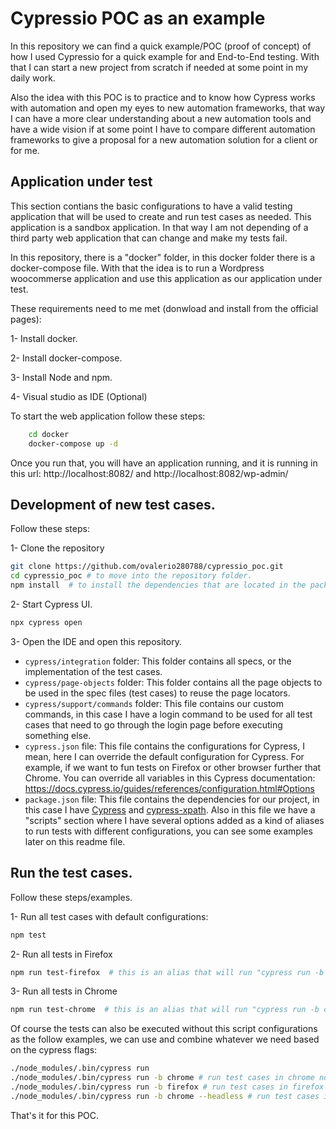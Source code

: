 # Cypressio POC as an example

In this repository we can find a quick example/POC (proof of concept) of how I used Cypressio for a quick example for and End-to-End testing. With that I can start a new project from scratch if needed at some point in my daily work. 

Also the idea with this POC is to practice and to know how Cypress works with automation and open my eyes to new automation frameworks, that way I can have a more clear understanding about a new automation tools and have a wide vision if at some point I have to compare different automation frameworks to give a proposal for a new automation solution for a client or for me.

## Application under test
This section contians the basic configurations to have a valid testing application that will be used to create and run test cases as needed. This application is a sandbox application. In that way I am not depending of a third party web application that can change and make my tests fail.

In this repository, there is a "docker" folder, in this docker folder there is a docker-compose file. With that the idea is to run a Wordpress woocommerse application and use this application as our application under test.

These requirements need to me met (donwload and install from the official pages):

1- Install docker.

2- Install docker-compose.

3- Install Node and npm.

4- Visual studio as IDE (Optional)

To start the web application follow these steps:
```bash 
    cd docker
    docker-compose up -d
```

Once you run that, you will have an application running, and it is running in this url: http://localhost:8082/ and http://localhost:8082/wp-admin/

## Development of new test cases.
Follow these steps:

1- Clone the repository
    
```bash
git clone https://github.com/ovalerio280788/cypressio_poc.git
cd cypressio_poc # to move into the repository folder.
npm install  # to install the dependencies that are located in the package.json file.
```

2- Start Cypress UI. 
```bash 
npx cypress open
```

3- Open the IDE and open this repository.  
- `cypress/integration` folder: This folder contains all specs, or the implementation of the test cases.
- `cypress/page-objects` folder: This folder contains all the page objects to be used in the spec files (test cases) to reuse the page locators.
- `cypress/support/commands` folder: This file contains our custom commands, in this case I have a login command to be used for all test cases that need to go through the login page before executing something else.
- `cypress.json` file: This file contains the configurations for Cypress, I mean, here I can override the default configuration for Cypress. For example, if we want to fun tests on Firefox or other browser further that Chrome. You can override all variables in this Cypress documentation: https://docs.cypress.io/guides/references/configuration.html#Options 
- `package.json` file: This file contains the dependencies for our project, in this case I have [Cypress](https://www.cypress.io/) and [cypress-xpath](https://github.com/cypress-io/cypress-xpath).
Also in this file we have a "scripts" section where I have several options added as a kind of aliases to run tests with different configurations, you can see some examples later on this readme file.

## Run the test cases.
Follow these steps/examples.

1- Run all test cases with default configurations:
```bash
npm test
```
2- Run all tests in Firefox
```bash
npm run test-firefox  # this is an alias that will run "cypress run -b firefox"
```
3- Run all tests in Chrome
```bash
npm run test-chrome  # this is an alias that will run "cypress run -b chrome"
```

Of course the tests can also be executed without this script configurations as the follow examples, we can use and combine whatever we need based on the cypress flags:
```bash 
./node_modules/.bin/cypress run 
./node_modules/.bin/cypress run -b chrome # run test cases in chrome not headless
./node_modules/.bin/cypress run -b firefox # run test cases in firefox not headless
./node_modules/.bin/cypress run -b chrome --headless # run test cases in chrome headless
```


That's it for this POC.
